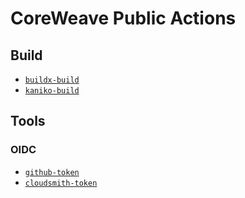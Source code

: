 # CoreWeave Public Actions

## Build
 - [`buildx-build`][buildx-build]
 - [`kaniko-build`][kaniko-build]

## Tools

### OIDC
 - [`github-token`][github-token]
 - [`cloudsmith-token`][cloudsmith-token]

[buildx-build]: ./build/buildx-build/README.md
[kaniko-build]: ./build/kaniko-build/README.md
[github-token]: ./tools/oidc/github-token/README.md
[cloudsmith-token]: ./tools/oidc/cloudsmith-token/README.md
